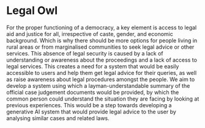 # Legal Owl
For the proper functioning of a democracy, a key element is access to legal aid and justice for all, irrespective of caste, gender, and economic background. Which is why there should be more options for people living in rural areas or from marginalised communities to seek legal advice or other services. This absence of legal security is caused by a lack of understanding or awareness about the proceedings and a lack of access to legal services. This creates a need for a system that would be easily accessible to users and help them get legal advice for their queries, as well as raise awareness about legal procedures amongst the people. We aim to develop a system using which a layman-understandable summary of the official case judgement documents would be provided, by which the common person could understand the situation they are facing by looking at previous experiences. This would be a step towards developing a generative AI system that would provide legal advice to the user by analysing similar cases and related laws.
 

